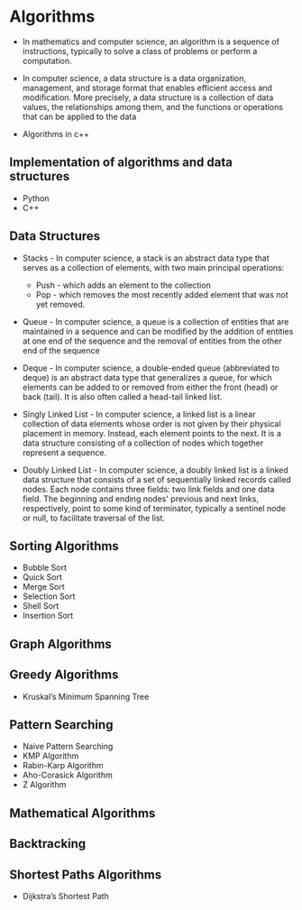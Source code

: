 # Algorithms
* In mathematics and computer science, an algorithm is a sequence of instructions, typically to solve a class of problems or perform a computation.

* In computer science, a data structure is a data organization, management, and storage format that enables efficient access and modification. More precisely, a data structure is a collection of data values, the relationships among them, and the functions or operations that can be applied to the data

* Algorithms in c++


Implementation of algorithms and data structures 
---
* Python
* C++

Data Structures
--

* Stacks - In computer science, a stack is an abstract data type that serves as a collection of elements, with two main principal operations:
    * Push - which adds an element to the collection
    * Pop - which removes the most recently added element that was not yet removed.


* Queue - In computer science, a queue is a collection of entities that are maintained in a sequence and can be modified by the addition of entities at one end of the sequence and the removal of entities from the other end of the sequence
* Deque - In computer science, a double-ended queue (abbreviated to deque) is an abstract data type that generalizes a queue, for which elements can be added to or removed from either the front (head) or back (tail). It is also often called a head-tail linked list.
* Singly Linked List - In computer science, a linked list is a linear collection of data elements whose order is not given by their physical placement in memory. Instead, each element points to the next. It is a data structure consisting of a collection of nodes which together represent a sequence.
* Doubly Linked List - In computer science, a doubly linked list is a linked data structure that consists of a set of sequentially linked records called nodes. Each node contains three fields: two link fields and one data field. The beginning and ending nodes' previous and next links, respectively, point to some kind of terminator, typically a sentinel node or null, to facilitate traversal of the list.

Sorting Algorithms
--
* Bubble Sort
* Quick Sort
* Merge Sort
* Selection Sort
* Shell Sort
* Insertion Sort

Graph Algorithms 
--

Greedy Algorithms
--
* Kruskal’s Minimum Spanning Tree 

Pattern Searching
--

* Naive Pattern Searching
* KMP Algorithm 
* Rabin-Karp Algorithm
* Aho-Corasick Algorithm
* Z Algorithm

Mathematical Algorithms
-- 

Backtracking
-- 

Shortest Paths Algorithms
--

* Dijkstra’s Shortest Path 

